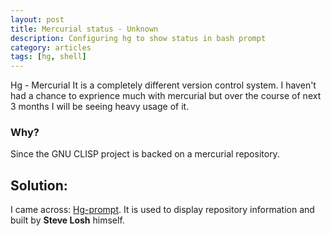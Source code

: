 ```yaml
---
layout: post
title: Mercurial status - Unknown
description: Configuring hg to show status in bash prompt
category: articles
tags: [hg, shell]
---
```


Hg - Mercurial
It is a completely different version control system.
I haven't had a chance to exprience much with mercurial but over the course of
next 3 months I will be seeing heavy usage of it.
### Why?
Since the GNU CLISP project is backed on a mercurial repository.

Solution:
--------

I came across: [Hg-prompt](http://stevelosh.com/projects/hg-prompt/).
It is used to display repository information and built by **Steve Losh**
himself.


